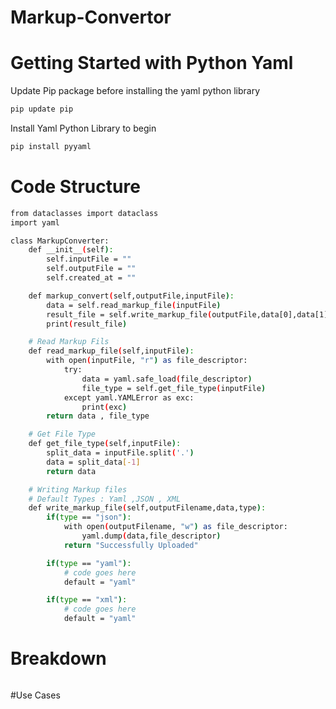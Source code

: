 # Markup-Convertor

# Getting Started with Python Yaml 

Update Pip package before installing the yaml python library 
```sh
pip update pip
```

Install Yaml Python Library to begin  
```sh
pip install pyyaml
```

# Code Structure 
```sh
from dataclasses import dataclass
import yaml 

class MarkupConverter:
    def __init__(self):
        self.inputFile = ""
        self.outputFile = ""
        self.created_at = ""

    def markup_convert(self,outputFile,inputFile):
        data = self.read_markup_file(inputFile)
        result_file = self.write_markup_file(outputFile,data[0],data[1])
        print(result_file)

    # Read Markup Fils
    def read_markup_file(self,inputFile):
        with open(inputFile, "r") as file_descriptor:
            try:
                data = yaml.safe_load(file_descriptor)
                file_type = self.get_file_type(inputFile)
            except yaml.YAMLError as exc:
                print(exc)
        return data , file_type

    # Get File Type 
    def get_file_type(self,inputFile):
        split_data = inputFile.split('.')
        data = split_data[-1]
        return data 

    # Writing Markup files 
    # Default Types : Yaml ,JSON , XML
    def write_markup_file(self,outputFilename,data,type):
        if(type == "json"):
            with open(outputFilename, "w") as file_descriptor:
                yaml.dump(data,file_descriptor)
            return "Successfully Uploaded"

        if(type == "yaml"):
            # code goes here 
            default = "yaml"

        if(type == "xml"):
            # code goes here 
            default = "yaml"

```

# Breakdown
```sh

```

#Use Cases
```sh

```
